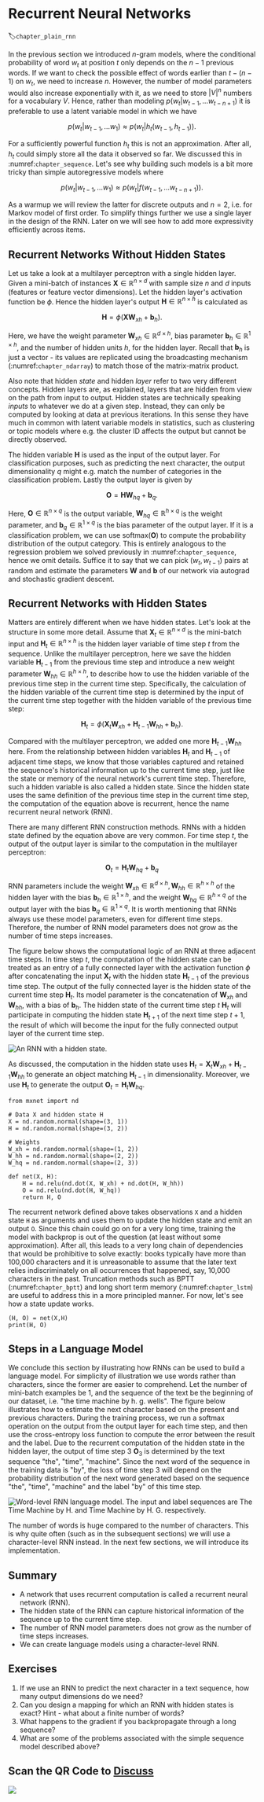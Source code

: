# Recurrent Neural Networks
:label:`chapter_plain_rnn`


In the previous section we introduced $n$-gram models, where the conditional probability of word $w_t$ at position $t$ only depends on the $n-1$ previous words. If we want to check the possible effect of words earlier than $t-(n-1)$ on $w_t$, we need to increase $n$. However, the number of model parameters would also increase exponentially with it, as we need to store $|V|^n$ numbers for a vocabulary $V$. Hence, rather than modeling $p(w_t|w_{t-1}, \ldots w_{t-n+1})$ it is preferable to use a latent variable model in which we have

$$p(w_t|w_{t-1}, \ldots w_1) \approx p(w_t|h_t(w_{t-1}, h_{t-1})).$$

For a sufficiently powerful function $h_t$ this is not an approximation. After
all, $h_t$ could simply store all the data it observed so far. We discussed this
in :numref:`chapter_sequence`. Let's see why
building such models is a bit more tricky than simple autoregressive models
where

$$p(w_t|w_{t-1}, \ldots w_1) \approx p(w_t|f(w_{t-1}, \ldots w_{t-n+1})).$$

As a warmup we will review the latter for discrete outputs and $n=2$, i.e. for Markov model of first order. To simplify things further we use a single layer in the design of the RNN. Later on we will see how to add more expressivity efficiently across items.

## Recurrent Networks Without Hidden States

Let us take a look at a multilayer perceptron with a single hidden layer. Given a mini-batch of instances $\mathbf{X} \in \mathbb{R}^{n \times d}$ with sample size $n$ and $d$ inputs (features or feature vector dimensions). Let the hidden layer's activation function be $\phi$. Hence the hidden layer's output $\mathbf{H} \in \mathbb{R}^{n \times h}$ is calculated as

$$\mathbf{H} = \phi(\mathbf{X} \mathbf{W}_{xh} + \mathbf{b}_h).$$

Here, we have the weight parameter $\mathbf{W}_{xh} \in \mathbb{R}^{d \times
h}$, bias parameter $\mathbf{b}_h \in \mathbb{R}^{1 \times h}$, and the number
of hidden units $h$, for the hidden layer. Recall that $\mathbf{b}_h$ is just a
vector - its values are replicated using the broadcasting mechanism (:numref:`chapter_ndarray`) to match those of the matrix-matrix product.

Also note that hidden *state* and hidden *layer* refer to two very different concepts. Hidden layers are, as explained, layers that are hidden from view on the path from input to output. Hidden states are technically speaking *inputs* to whatever we do at a given step. Instead, they can only be computed by looking at data at previous iterations. In this sense they have much in common with latent variable models in statistics, such as clustering or topic models where e.g. the cluster ID affects the output but cannot be directly observed.

The hidden variable $\mathbf{H}$ is used as the input of the output layer. For classification purposes, such as predicting the next character, the output dimensionality $q$ might e.g. match the number of categories in the classification problem. Lastly the output layer is given by

$$\mathbf{O} = \mathbf{H} \mathbf{W}_{hq} + \mathbf{b}_q.$$

Here, $\mathbf{O} \in \mathbb{R}^{n \times q}$ is the output variable,
$\mathbf{W}_{hq} \in \mathbb{R}^{h \times q}$ is the weight parameter, and
$\mathbf{b}_q \in \mathbb{R}^{1 \times q}$ is the bias parameter of the output
layer.  If it is a classification problem, we can use
$\text{softmax}(\mathbf{O})$ to compute the probability distribution of the
output category. This is entirely analogous to the regression problem we solved
previously in :numref:`chapter_sequence`, hence we omit details. Suffice it to say that we can
pick $(w_t, w_{t-1})$ pairs at random and estimate the parameters $\mathbf{W}$
and $\mathbf{b}$ of our network via autograd and stochastic gradient descent.

## Recurrent Networks with Hidden States

Matters are entirely different when we have hidden states. Let's look at the structure in some more detail. Assume that $\mathbf{X}_t \in \mathbb{R}^{n \times d}$ is the mini-batch input and $\mathbf{H}_t  \in \mathbb{R}^{n \times h}$ is the hidden layer variable of time step $t$ from the sequence.  Unlike the multilayer perceptron, here we save the hidden variable $\mathbf{H}_{t-1}$ from the previous time step and introduce a new weight parameter $\mathbf{W}_{hh} \in \mathbb{R}^{h \times h}$, to describe how to use the hidden variable of the previous time step in the current time step. Specifically, the calculation of the hidden variable of the current time step is determined by the input of the current time step together with the hidden variable of the previous time step:

$$\mathbf{H}_t = \phi(\mathbf{X}_t \mathbf{W}_{xh} + \mathbf{H}_{t-1} \mathbf{W}_{hh}  + \mathbf{b}_h).$$

Compared with the multilayer perceptron, we added one more $\mathbf{H}_{t-1} \mathbf{W}_{hh}$ here. From the relationship between hidden variables $\mathbf{H}_t$ and $\mathbf{H}_{t-1}$ of adjacent time steps, we know that those variables captured and retained the sequence's historical information up to the current time step, just like the state or memory of the neural network's current time step. Therefore, such a hidden variable is also called a hidden state. Since the hidden state uses the same definition of the previous time step in the current time step, the computation of the equation above is recurrent, hence the name recurrent neural network (RNN).

There are many different RNN construction methods.  RNNs with a hidden state defined by the equation above are very common. For time step $t$, the output of the output layer is similar to the computation in the multilayer perceptron:

$$\mathbf{O}_t = \mathbf{H}_t \mathbf{W}_{hq} + \mathbf{b}_q$$

RNN parameters include the weight $\mathbf{W}_{xh} \in \mathbb{R}^{d \times h}, \mathbf{W}_{hh} \in \mathbb{R}^{h \times h}$ of the hidden layer with the bias $\mathbf{b}_h \in \mathbb{R}^{1 \times h}$, and the weight $\mathbf{W}_{hq} \in \mathbb{R}^{h \times q}$ of the output layer with the bias $\mathbf{b}_q \in \mathbb{R}^{1 \times q}$. It is worth mentioning that RNNs always use these model parameters, even for different time steps. Therefore, the number of RNN model parameters does not grow as the number of time steps increases.

The figure below shows the computational logic of an RNN at three adjacent time steps. In time step $t$, the computation of the hidden state can be treated as an entry of a fully connected layer with the activation function $\phi$ after concatenating the input $\mathbf{X}_t$ with the hidden state $\mathbf{H}_{t-1}$ of the previous time step.  The output of the fully connected layer is the hidden state of the current time step $\mathbf{H}_t$. Its model parameter is the concatenation of $\mathbf{W}_{xh}$ and $\mathbf{W}_{hh}$, with a bias of $\mathbf{b}_h$. The hidden state of the current time step $t$ $\mathbf{H}_t$ will participate in computing the hidden state $\mathbf{H}_{t+1}$ of the next time step $t+1$, the result of which will become the input for the fully connected output layer of the current time step.

![An RNN with a hidden state. ](../img/rnn.svg)

As discussed, the computation in the hidden state uses $\mathbf{H}_t = \mathbf{X}_t \mathbf{W}_{xh} + \mathbf{H}_{t-1} \mathbf{W}_{hh}$ to generate an object matching $\mathbf{H}_{t-1}$ in dimensionality. Moreover, we use $\mathbf{H}_t$ to generate the output $\mathbf{O}_t = \mathbf{H}_t \mathbf{W}_{hq}$.

```{.python .input  n=1}
from mxnet import nd

# Data X and hidden state H
X = nd.random.normal(shape=(3, 1))
H = nd.random.normal(shape=(3, 2))

# Weights
W_xh = nd.random.normal(shape=(1, 2))
W_hh = nd.random.normal(shape=(2, 2))
W_hq = nd.random.normal(shape=(2, 3))

def net(X, H):
    H = nd.relu(nd.dot(X, W_xh) + nd.dot(H, W_hh))
    O = nd.relu(nd.dot(H, W_hq))
    return H, O
```

The recurrent network defined above takes observations `X` and a hidden state
`H` as arguments and uses them to update the hidden state and emit an output
`O`. Since this chain could go on for a very long time, training the model with
backprop is out of the question (at least without some approximation). After
all, this leads to a very long chain of dependencies that would be prohibitive
to solve exactly: books typically have more than 100,000 characters and it is
unreasonable to assume that the later text relies indiscriminately on all
occurrences that happened, say, 10,000 characters in the past. Truncation
methods such as BPTT (:numref:`chapter_bptt`) and long short term memory (:numref:`chapter_lstm`) are useful to address this in a more principled manner. For now, let's see how a state update works.

```{.python .input}
(H, O) = net(X,H)
print(H, O)
```

## Steps in a Language Model

We conclude this section by illustrating how RNNs can be used to build a language model. For simplicity of illustration we use words rather than characters, since the former are easier to comprehend. Let the number of mini-batch examples be 1, and the sequence of the text be the beginning of our dataset, i.e. "the time machine by h. g. wells". The figure below illustrates how to estimate the next character based on the present and previous characters. During the training process, we run a softmax operation on the output from the output layer for each time step, and then use the cross-entropy loss function to compute the error between the result and the label. Due to the recurrent computation of the hidden state in the hidden layer, the output of time step 3 $\mathbf{O}_3$ is determined by the text sequence "the", "time", "machine".  Since the next word of the sequence in the training data is "by", the loss of time step 3 will depend on the probability distribution of the next word generated based on the sequence "the", "time", "machine" and the label "by" of this time step.

![Word-level RNN language model. The input and label sequences are `The Time Machine by H.` and `Time Machine by H. G.` respectively. ](../img/rnn-train.svg)

The number of words is huge compared to the number of characters. This is why quite often (such as in the subsequent sections) we will use a character-level RNN instead. In the next few sections, we will introduce its implementation.


## Summary

* A network that uses recurrent computation is called a recurrent neural network (RNN).
* The hidden state of the RNN can capture historical information of the sequence up to the current time step.
* The number of RNN model parameters does not grow as the number of time steps increases.
* We can create language models using a character-level RNN.

## Exercises

1. If we use an RNN to predict the next character in a text sequence, how many output dimensions do we need?
1. Can you design a mapping for which an RNN with hidden states is exact? Hint - what about a finite number of words?
1. What happens to the gradient if you backpropagate through a long sequence?
1. What are some of the problems associated with the simple sequence model described above?

## Scan the QR Code to [Discuss](https://discuss.mxnet.io/t/2362)

![](../img/qr_rnn.svg)
